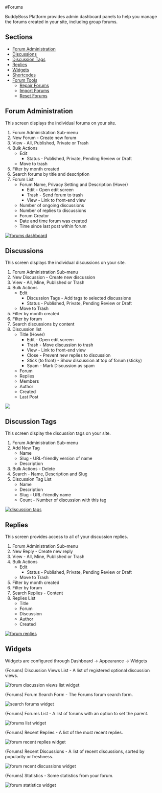 #Forums

BuddyBoss Platform provides admin dashboard panels to help you manage the forums created in your site, including group forums.

Sections<a name="sections"></a>
--------

*   [Forum Administration](#forum-administration)
*   [Discussions](#discussions)
*   [Discussion Tags](#discussion-tags)
*   [Replies](#replies)
*   [Widgets](#widgets)
*   [Shortcodes](#shortcodes)
*   [Forum Tools](#forum-tools)
    *   [Repair Forums](#repair-forums)
    *   [Import Forums](#import-forums)
    *   [Reset Forums](#reset-forums)

Forum Administration<a name="forum-administration"></a>
--------------------

This screen displays the individual forums on your site.

1.  Forum Administration Sub-menu
2.  New Forum - Create new forum
3.  View - All, Published, Private or Trash
4.  Bulk Actions
    *   Edit
        *   Status - Published, Private, Pending Review or Draft
    *   Move to trash
5.  Filter by month created
6.  Search forums by title and description
7.  Forum List
    *   Forum Name, Privacy Setting and Description (Hover)
        *   Edit - Open edit screen
        *   Trash - Send forum to trash
        *   View - Link to front-end view
    *   Number of ongoing discussions
    *   Number of replies to discussions
    *   Forum Creator
    *   Date and time forum was created
    *   Time since last post within forum

[![forums dashboard](https://www.buddyboss.com/resources/wp-content/uploads/2019/03/forumsdashboard-1024x556.jpg)](https://www.buddyboss.com/resources/wp-content/uploads/2019/03/forumsdashboard.jpg)

Discussions<a name="discussions"></a>
-----------

This screen displays the individual discussions on your site.

1.  Forum Administration Sub-menu
2.  New Discussion - Create new discussion
3.  View - All, Mine, Published or Trash
4.  Bulk Actions
    *   Edit
        *   Discussion Tags - Add tags to selected discussions
        *   Status - Published, Private, Pending Review or Draft
    *   Move to Trash
5.  Filter by month created
6.  Filter by forum
7.  Search discussions by content
8.  Discussion list
    *   Title (Hover)
        *   Edit - Open edit screen
        *   Trash - Move discussion to trash
        *   View - Link to front-end view
        *   Close - Prevent new replies to discussion
        *   Stick (to front) - Show discussion at top of forum (sticky)
        *   Spam - Mark Discussion as spam
    *   Forum
    *   Replies
    *   Members
    *   Author
    *   Created
    *   Last Post

![](https://www.buddyboss.com/resources/wp-content/uploads/2019/03/discussions-1024x520.jpg)

Discussion Tags<a name="discussion-tags"></a>
---------------

This screen display the discussion tags on your site.

1.  Forum Administration Sub-menu
2.  Add New Tag
    *   Name
    *   Slug - URL-friendly version of name
    *   Description
3.  Bulk Actions - Delete
4.  Search - Name, Description and Slug
5.  Discussion Tag List
    *   Name
    *   Description
    *   Slug - URL-friendly name
    *   Count - Number of discussion with this tag

[![discussion tags](https://www.buddyboss.com/resources/wp-content/uploads/2019/03/discussiontags-1024x520.jpg)](https://www.buddyboss.com/resources/wp-content/uploads/2019/03/discussiontags.jpg)

Replies<a name="replies"></a>
-------

This screen provides access to all of your discussion replies.

1.  Forum Administration Sub-menu
2.  New Reply - Create new reply
3.  View - All, Mine, Published or Trash
4.  Bulk Actions
    *   Edit
        *   Status - Published, Private, Pending Review or Draft
    *   Move to Trash
5.  Filter by month created
6.  Filter by forum
7.  Search Replies - Content
8.  Replies List
    *   Title
    *   Forum
    *   Discussion
    *   Author
    *   Created

[![forum replies](https://www.buddyboss.com/resources/wp-content/uploads/2019/03/replies-1024x520.jpg)](https://www.buddyboss.com/resources/wp-content/uploads/2019/03/replies.jpg)

Widgets<a name="widgets"></a>
-------

Widgets are configured through Dashboard -> Appearance -> Widgets

(Forums) Discussion Views List - A list of registered optional discussion views.

![forum discussion views list widget](https://www.buddyboss.com/resources/wp-content/uploads/2019/01/forumwidgetdiscussionview.jpg)

(Forums) Forum Search Form - The Forums forum search form.

![search forums widget](https://www.buddyboss.com/resources/wp-content/uploads/2019/01/forumwidgetsearch.jpg)

(Forums) Forums List - A list of forums with an option to set the parent.

![forums list widget](https://www.buddyboss.com/resources/wp-content/uploads/2019/01/forumwidgetforumslist.jpg)

(Forums) Recent Replies - A list of the most recent replies.

![forum recent replies widget](https://www.buddyboss.com/resources/wp-content/uploads/2019/01/forumwidgetrecentreplies.jpg)

(Forums) Recent Discussions - A list of recent discussions, sorted by popularity or freshness.

![forum recent discussions widget](https://www.buddyboss.com/resources/wp-content/uploads/2019/01/forumwidgetrecentdiscussions.jpg)

(Forums) Statistics - Some statistics from your forum.

![forum statistics widget](https://www.buddyboss.com/resources/wp-content/uploads/2019/01/forumwidgetforumstatistics.jpg)